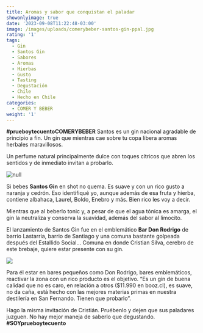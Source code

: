 ```yaml
---
title: Aromas y sabor que conquistan el paladar
showonlyimage: true
date: '2023-09-08T11:22:48-03:00'
image: /images/uploads/comerybeber-santos-gin-ppal.jpg
rating: '1'
tags:
  - Gin
  - Santos Gin
  - Sabores
  - Aromas
  - Hierbas
  - Gusto
  - Tasting
  - Degustación
  - Chile
  - Hecho en Chile
categories:
  - COMER Y BEBER
weight: '1'
---
```

**\#prueboytecuentoCOMERYBEBER** Santos es un gin nacional agradable de principio a fin. Un gin que mientras cae sobre tu copa libera aromas herbales maravillosos.

<!--more-->

Un perfume natural principalmente dulce con toques cítricos que abren los sentidos y de inmediato invitan a probarlo.

![null](/images/uploads/comerybeber-santos-gin-ppal.jpg)

Si bebes **Santos Gin** en shot no quema. Es suave y con un rico gusto a naranja y cedrón. Eso identifiqué yo, aunque además de esa fruta y hierba, contiene albahaca, Laurel, Boldo, Enebro y más. Bien rico les voy a decir.

Mientras que al beberlo tonic y, a pesar de que el agua tónica es amarga, el gin la neutraliza y conserva la suavidad, además del sabor al limocito.

El lanzamiento de Santos Gin fue en el emblemático **Bar Don Rodrigo** de barrio Lastarria, barrio de Santiago y una comuna bastante golpeada después del Estallido Social... Comuna en donde Cristian Silva, cerebro de este brebaje, quiere estar presente con su gin.

![](/images/uploads/comerybeber-santos-gin-2.jpg)

Para él estar en bares pequeños como Don Rodrigo, bares emblemáticos, reactivar la zona con un rico producto es el objetivo. “Es un gin de buena calidad que no es caro, en relación a otros ($11.990 en booz.cl), es suave, no da caña, está hecho con las mejores materias primas en nuestra destilería en San Fernando. Tienen que probarlo”.

Hago la misma invitación de Cristián. Pruébenlo y dejen que sus paladares juzguen. No hay mejor maneja de saberlo que degustando. **\#SOYprueboytecuento**
